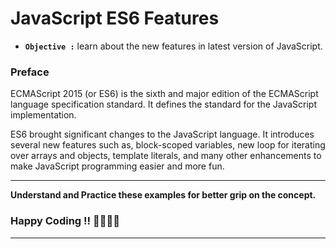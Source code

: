 # JavaScript ES6 Features

- **`Objective :`** learn about the new features in latest version of JavaScript.

### Preface

ECMAScript 2015 (or ES6) is the sixth and major edition of the ECMAScript language specification standard. It defines the standard for the JavaScript implementation.

ES6 brought significant changes to the JavaScript language. It introduces several new features such as, block-scoped variables, new loop for iterating over arrays and objects, template literals, and many other enhancements to make JavaScript programming easier and more fun.

---

**Understand and Practice these examples for better grip on the concept.**

### Happy Coding !! 👍🏻✌🏻

---
